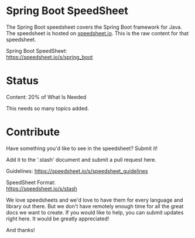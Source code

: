 # Spring Boot SpeedSheet

The Spring Boot speedsheet covers the Spring Boot framework for Java. The speedsheet is hosted on [speedsheet.io](https://speedsheet.io). This is the raw content for that speedsheet.

Spring Boot SpeedSheet:  
https://speedsheet.io/s/spring_boot


# Status

Content: 20% of What Is Needed

This needs so many topics added.


# Contribute

Have something you'd like to see in the speedsheet? Submit it!

Add it to the '.stash' document and submit a pull request here.

Guidelines:
https://speedsheet.io/s/speedsheet_guidelines

SpeedSheet Format:  
https://speedsheet.io/s/stash

We love speedsheets and we'd love to have them for every language and library out there. But we don't have remotely enough time for all the great docs we want to create. If you would like to help, you can submit updates right here. It would be greatly appreciated! 

And thanks!
